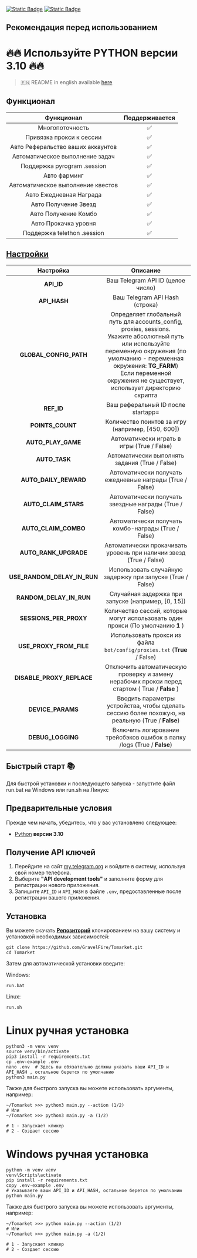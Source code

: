 [![Static Badge](https://img.shields.io/badge/Telegram-Channel-Link?style=for-the-badge&logo=Telegram&logoColor=white&logoSize=auto&color=blue)](https://t.me/+jJhUfsfFCn4zZDk0)      [![Static Badge](https://img.shields.io/badge/Telegram-Bot%20Link-Link?style=for-the-badge&logo=Telegram&logoColor=white&logoSize=auto&color=blue)](https://t.me/Tomarket_ai_bot/app?startapp=00005UEJ)

## Рекомендация перед использованием

# 🔥🔥 Используйте PYTHON версии 3.10 🔥🔥

> 🇪🇳 README in english available [here](README)

## Функционал  
|            Функционал             | Поддерживается |
|:---------------------------------:|:--------------:|
|          Многопоточность          |       ✅        |
|     Привязка прокси к сессии      |       ✅        |
| Авто Реферальство ваших аккаунтов |       ✅        |
|  Автоматическое выполнение задач  |       ✅        |
|    Поддержка pyrogram .session    |       ✅        |
|           Авто фарминг            |       ✅        |
| Автоматическое выполнение квестов |       ✅        |
|      Авто Ежедневная Награда      |       ✅        |
|       Авто Получение Звезд        |       ✅        |
|       Авто Получение Комбо        |       ✅        |
|       Авто Прокачка уровня        |       ✅        |
|    Поддержка telethon .session    |       ✅        |

## [Настройки](https://github.com/GravelFire/Tomarket/blob/main/.env-example/)
|          Настройка          |                                                                                                                              Описание                                                                                                                               |
|:---------------------------:|:-------------------------------------------------------------------------------------------------------------------------------------------------------------------------------------------------------------------------------------------------------------------:|
|         **API_ID**          |                                                                                                                  Ваш Telegram API ID (целое число)                                                                                                                  |
|        **API_HASH**         |                                                                                                                   Ваш Telegram API Hash (строка)                                                                                                                    |
|   **GLOBAL_CONFIG_PATH**    | Определяет глобальный путь для accounts_config, proxies, sessions. <br/>Укажите абсолютный путь или используйте переменную окружения (по умолчанию - переменная окружения: **TG_FARM**)<br/> Если переменной окружения не существует, использует директорию скрипта |
|         **REF_ID**          |                                                                                                                 Ваш реферальный ID после startapp=                                                                                                                  |
|      **POINTS_COUNT**       |                                                                                                          Количество поинтов за игру (например, [450, 600])                                                                                                          |         
|     **AUTO_PLAY_GAME**      |                                                                                                             Автоматически играть в игры (True / False)                                                                                                              |
|        **AUTO_TASK**        |                                                                                                           Автоматически выполнять задания (True / False)                                                                                                            |
|    **AUTO_DAILY_REWARD**    |                                                                                                      Автоматически получать ежедневные награды (True / False)                                                                                                       |
|    **AUTO_CLAIM_STARS**     |                                                                                                       Автоматически получать звездные награды (True / False)                                                                                                        |
|    **AUTO_CLAIM_COMBO**     |                                                                                                         Автоматически получать комбо-награды (True / False)                                                                                                         |
|    **AUTO_RANK_UPGRADE**    |                                                                                                 Автоматически прокачивать уровень при наличии звезд (True / False)                                                                                                  |
| **USE_RANDOM_DELAY_IN_RUN** |                                                                                                     Использовать случайную задержку при запуске (True / False)                                                                                                      |
|   **RANDOM_DELAY_IN_RUN**   |                                                                                                         Случайная задержка при запуске (например, [0, 15])                                                                                                          |
|   **SESSIONS_PER_PROXY**    |                                                                                           Количество сессий, которые могут использовать один прокси (По умолчанию **1** )                                                                                           |
|   **USE_PROXY_FROM_FILE**   |                                                                                              Использовать прокси из файла `bot/config/proxies.txt` (**True** / False)                                                                                               |
|  **DISABLE_PROXY_REPLACE**  |                                                                                   Отключить автоматическую проверку и замену нерабочих прокси перед стартом ( True / **False** )                                                                                    |
|      **DEVICE_PARAMS**      |                                                                                  Вводить параметры устройства, чтобы сделать сессию более похожую, на реальную  (True / **False**)                                                                                  |
|      **DEBUG_LOGGING**      |                                                                                               Включить логирование трейсбэков ошибок в папку /logs (True / **False**)                                                                                               |

## Быстрый старт 📚

Для быстрой установки и последующего запуска - запустите файл run.bat на Windows или run.sh на Линукс

## Предварительные условия
Прежде чем начать, убедитесь, что у вас установлено следующее:
- [Python](https://www.python.org/downloads/) **версии 3.10**

## Получение API ключей
1. Перейдите на сайт [my.telegram.org](https://my.telegram.org) и войдите в систему, используя свой номер телефона.
2. Выберите **"API development tools"** и заполните форму для регистрации нового приложения.
3. Запишите `API_ID` и `API_HASH` в файле `.env`, предоставленные после регистрации вашего приложения.

## Установка
Вы можете скачать [**Репозиторий**](https://github.com/GravelFire/Tomarket) клонированием на вашу систему и установкой необходимых зависимостей:
```shell
git clone https://github.com/GravelFire/Tomarket.git
cd Tomarket
```

Затем для автоматической установки введите:

Windows:
```shell
run.bat
```

Linux:
```shell
run.sh
```

# Linux ручная установка
```shell
python3 -m venv venv
source venv/bin/activate
pip3 install -r requirements.txt
cp .env-example .env
nano .env  # Здесь вы обязательно должны указать ваши API_ID и API_HASH , остальное берется по умолчанию
python3 main.py
```

Также для быстрого запуска вы можете использовать аргументы, например:
```shell
~/Tomarket >>> python3 main.py --action (1/2)
# Или
~/Tomarket >>> python3 main.py -a (1/2)

# 1 - Запускает кликер
# 2 - Создает сессию
```


# Windows ручная установка
```shell
python -m venv venv
venv\Scripts\activate
pip install -r requirements.txt
copy .env-example .env
# Указываете ваши API_ID и API_HASH, остальное берется по умолчанию
python main.py
```

Также для быстрого запуска вы можете использовать аргументы, например:
```shell
~/Tomarket >>> python main.py --action (1/2)
# Или
~/Tomarket >>> python main.py -a (1/2)

# 1 - Запускает кликер
# 2 - Создает сессию
```
